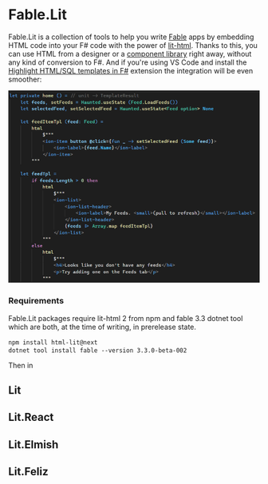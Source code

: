 # Fable.Lit

Fable.Lit is a collection of tools to help you write [Fable](https://fable.io/) apps by embedding HTML code into your F# code with the power of [lit-html](https://lit.dev/docs/libraries/standalone-templates/). Thanks to this, you can use HTML from a designer or a [component library](https://ionicframework.com/docs/api/) right away, without any kind of conversion to F#. And if you're using VS Code and install the [Highlight HTML/SQL templates in F#](https://marketplace.visualstudio.com/items?itemName=alfonsogarciacaro.vscode-template-fsharp-highlight) extension the integration will be even smoother:

![Example](docs/screenshot.png)

### Requirements

Fable.Lit packages require lit-html 2 from npm and fable 3.3 dotnet tool which are both, at the time of writing, in prerelease state.

```
npm install html-lit@next
dotnet tool install fable --version 3.3.0-beta-002
```

Then in

## Lit

## Lit.React

## Lit.Elmish

## Lit.Feliz
